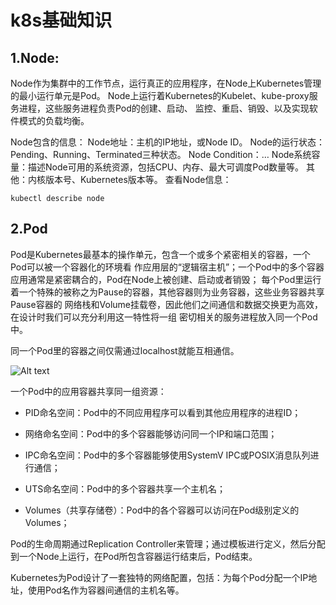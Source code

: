 
k8s基础知识
===============

1.Node:
---------------
Node作为集群中的工作节点，运行真正的应用程序，在Node上Kubernetes管理的最小运行单元是Pod。
Node上运行着Kubernetes的Kubelet、kube-proxy服务进程，这些服务进程负责Pod的创建、启动、
监控、重启、销毁、以及实现软件模式的负载均衡。

Node包含的信息：
Node地址：主机的IP地址，或Node ID。
Node的运行状态：Pending、Running、Terminated三种状态。
Node Condition：…
Node系统容量：描述Node可用的系统资源，包括CPU、内存、最大可调度Pod数量等。
其他：内核版本号、Kubernetes版本等。
查看Node信息：

    kubectl describe node

2.Pod
----------------
Pod是Kubernetes最基本的操作单元，包含一个或多个紧密相关的容器，一个Pod可以被一个容器化的环境看
作应用层的“逻辑宿主机”；一个Pod中的多个容器应用通常是紧密耦合的，Pod在Node上被创建、启动或者销毁；
每个Pod里运行着一个特殊的被称之为Pause的容器，其他容器则为业务容器，这些业务容器共享Pause容器的
网络栈和Volume挂载卷，因此他们之间通信和数据交换更为高效，在设计时我们可以充分利用这一特性将一组
密切相关的服务进程放入同一个Pod中。

同一个Pod里的容器之间仅需通过localhost就能互相通信。

![Alt text](http://ozp4u2hgy.bkt.clouddn.com/17-11-20/18469286.jpg)

一个Pod中的应用容器共享同一组资源：

* PID命名空间：Pod中的不同应用程序可以看到其他应用程序的进程ID；

* 网络命名空间：Pod中的多个容器能够访问同一个IP和端口范围；

* IPC命名空间：Pod中的多个容器能够使用SystemV IPC或POSIX消息队列进行通信；

* UTS命名空间：Pod中的多个容器共享一个主机名；

* Volumes（共享存储卷）：Pod中的各个容器可以访问在Pod级别定义的Volumes；

Pod的生命周期通过Replication Controller来管理；通过模板进行定义，然后分配到一个Node上运行，在Pod所包含容器运行结束后，Pod结束。

Kubernetes为Pod设计了一套独特的网络配置，包括：为每个Pod分配一个IP地址，使用Pod名作为容器间通信的主机名等。
